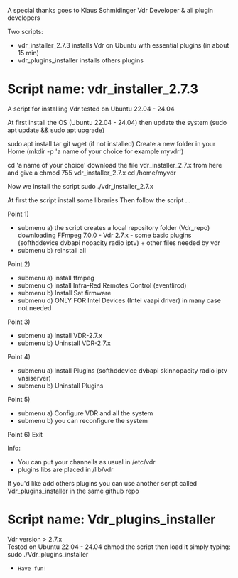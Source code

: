 A  special thanks goes to Klaus Schmidinger Vdr Developer & all plugin developers

Two scripts: 
- vdr_installer_2.7.3 installs Vdr on Ubuntu with essential plugins (in about 15 min)
- vdr_plugins_installer installs others plugins 
  
# Script name: vdr_installer_2.7.3
A script for installing Vdr 
tested on Ubuntu 22.04 - 24.04 

At first install the OS (Ubuntu 22.04 - 24.04)
then update the system (sudo apt update && sudo apt upgrade)

sudo apt install tar git wget (if not installed)
Create a new folder in your Home (mkdir -p 'a name of your choice for example myvdr')

cd 'a name of your choice'
download the file vdr_installer_2.7.x from here
and give a chmod 755 vdr_installer_2.7.x
cd /home/myvdr

Now we install the script
sudo ./vdr_installer_2.7.x

At first the script install some libraries
Then follow the script  ...

Point 1) 
* submenu a) the script creates a local repository folder (Vdr_repo) downloading FFmpeg 7.0.0 - Vdr 2.7.x - some basic plugins (softhddevice dvbapi nopacity radio iptv) + other files needed by vdr
* submenu b) reinstall all

Point 2) 
* submenu a) install ffmpeg
* submenu c) install Infra-Red Remotes Control (eventlircd)
* submenu b) Install Sat firmware 
* submenu d) ONLY FOR Intel Devices (Intel vaapi driver) in many case not needed

Point 3) 
* submenu a) Install VDR-2.7.x
* submenu b) Uninstall VDR-2.7.x

Point 4) 
* submenu a) Install Plugins (softhddevice dvbapi skinnopacity radio iptv vnsiserver)
* submenu b) Uninstall Plugins

Point 5) 
* submenu a) Configure VDR and all the system
* submenu b) you can reconfigure the system

Point 6) Exit

Info:
* You can put your channells as usual in /etc/vdr
* plugins libs are placed in /lib/vdr

If you'd like add others plugins you can use another script called Vdr_plugins_installer in the same github repo
    
#    Script name: Vdr_plugins_installer
Vdr version > 2.7.x  
Tested on Ubuntu 22.04 - 24.04
chmod the script
then load it simply typing: sudo ./Vdr_plugins_installer   

*     Have fun!
